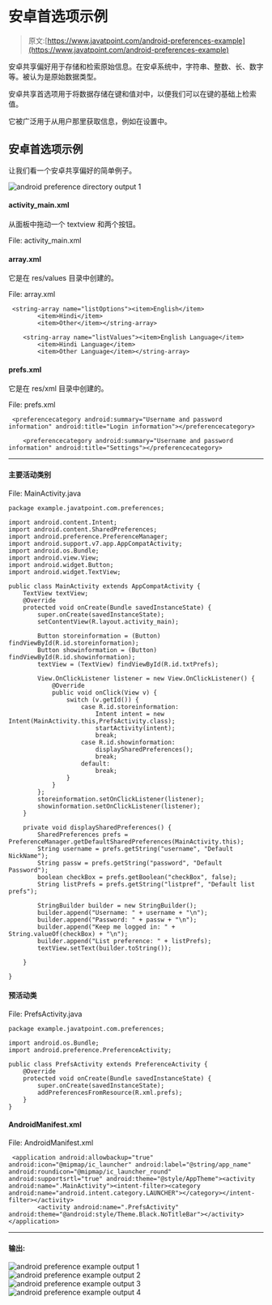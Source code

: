 # 安卓首选项示例

> 原文:[https://www.javatpoint.com/android-preferences-example](https://www.javatpoint.com/android-preferences-example)

安卓共享偏好用于存储和检索原始信息。在安卓系统中，字符串、整数、长、数字等。被认为是原始数据类型。

安卓共享首选项用于将数据存储在键和值对中，以便我们可以在键的基础上检索值。

它被广泛用于从用户那里获取信息，例如在设置中。

## 安卓首选项示例

让我们看一个安卓共享偏好的简单例子。

![android preference directory output 1](../Images/2aac8aca8fc42144e381e66016d95ac1.png)

#### activity_main.xml

从面板中拖动一个 textview 和两个按钮。

File: activity_main.xml

#### array.xml

它是在 res/values 目录中创建的。

File: array.xml

```
 <string-array name="listOptions"><item>English</item>
        <item>Hindi</item>
        <item>Other</item></string-array> 

    <string-array name="listValues"><item>English Language</item>
        <item>Hindi Language</item>
        <item>Other Language</item></string-array> 

```

#### prefs.xml

它是在 res/xml 目录中创建的。

File: prefs.xml

```
 <preferencecategory android:summary="Username and password information" android:title="Login information"></preferencecategory> 

    <preferencecategory android:summary="Username and password information" android:title="Settings"></preferencecategory> 

```

* * *

#### 主要活动类别

File: MainActivity.java

```
package example.javatpoint.com.preferences;

import android.content.Intent;
import android.content.SharedPreferences;
import android.preference.PreferenceManager;
import android.support.v7.app.AppCompatActivity;
import android.os.Bundle;
import android.view.View;
import android.widget.Button;
import android.widget.TextView;

public class MainActivity extends AppCompatActivity {
    TextView textView;
    @Override
    protected void onCreate(Bundle savedInstanceState) {
        super.onCreate(savedInstanceState);
        setContentView(R.layout.activity_main);

        Button storeinformation = (Button) findViewById(R.id.storeinformation);
        Button showinformation = (Button) findViewById(R.id.showinformation);
        textView = (TextView) findViewById(R.id.txtPrefs);

        View.OnClickListener listener = new View.OnClickListener() {
            @Override
            public void onClick(View v) {
                switch (v.getId()) {
                    case R.id.storeinformation:
                        Intent intent = new Intent(MainActivity.this,PrefsActivity.class);
                        startActivity(intent);
                        break;
                    case R.id.showinformation:
                        displaySharedPreferences();
                        break;
                    default:
                        break;
                }
            }
        };
        storeinformation.setOnClickListener(listener);
        showinformation.setOnClickListener(listener);
    }

    private void displaySharedPreferences() {
        SharedPreferences prefs = PreferenceManager.getDefaultSharedPreferences(MainActivity.this);
        String username = prefs.getString("username", "Default NickName");
        String passw = prefs.getString("password", "Default Password");
        boolean checkBox = prefs.getBoolean("checkBox", false);
        String listPrefs = prefs.getString("listpref", "Default list prefs");

        StringBuilder builder = new StringBuilder();
        builder.append("Username: " + username + "\n");
        builder.append("Password: " + passw + "\n");
        builder.append("Keep me logged in: " + String.valueOf(checkBox) + "\n");
        builder.append("List preference: " + listPrefs);
        textView.setText(builder.toString());

    }

}

```

#### 预活动类

File: PrefsActivity.java

```
package example.javatpoint.com.preferences;

import android.os.Bundle;
import android.preference.PreferenceActivity;

public class PrefsActivity extends PreferenceActivity {
    @Override
    protected void onCreate(Bundle savedInstanceState) {
        super.onCreate(savedInstanceState);
        addPreferencesFromResource(R.xml.prefs);
    }
}

```

#### AndroidManifest.xml

File: AndroidManifest.xml

```
 <application android:allowbackup="true" android:icon="@mipmap/ic_launcher" android:label="@string/app_name" android:roundicon="@mipmap/ic_launcher_round" android:supportsrtl="true" android:theme="@style/AppTheme"><activity android:name=".MainActivity"><intent-filter><category android:name="android.intent.category.LAUNCHER"></category></intent-filter></activity> 
        <activity android:name=".PrefsActivity" android:theme="@android:style/Theme.Black.NoTitleBar"></activity></application> 

```

* * *

#### 输出:

![android preference example output 1](../Images/308d9103450507cf6dd9e37a311311dd.png) ![android preference example output 2](../Images/4994cdb647a23ea44ff5466347129390.png) ![android preference example output 3](../Images/bbbe840564d043368ecffd3ff7265626.png) ![android preference example output 4](../Images/2825c27b14f7422dd350d9ca132aaa1d.png)